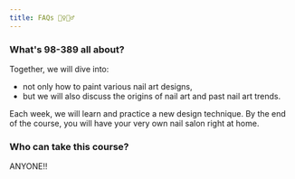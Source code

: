 ```yaml
---
title: FAQs 🙋‍♀️🙋‍♂️
---
```


### What's 98-389 all about?

Together, we will dive into:
- not only how to paint various nail art designs,
- but we will also discuss the origins of nail art and past nail art trends.

Each week, we will learn and practice a new design technique. By the end of the course, you will have your very own nail salon right at home.

### Who can take this course?

ANYONE!!
